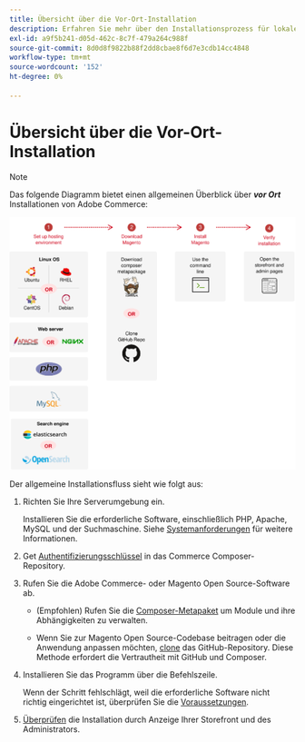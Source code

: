 ```yaml
---
title: Übersicht über die Vor-Ort-Installation
description: Erfahren Sie mehr über den Installationsprozess für lokale Bereitstellungen von Adobe Commerce.
exl-id: a9f5b241-d05d-462c-8c7f-479a264c988f
source-git-commit: 8d0d8f9822b88f2dd8cbae8f6d7e3cdb14cc4848
workflow-type: tm+mt
source-wordcount: '152'
ht-degree: 0%

---
```


# Übersicht über die Vor-Ort-Installation

>[!NOTE]
>
>Das folgende Diagramm bietet einen allgemeinen Überblick über _**vor Ort**_ Installationen von Adobe Commerce:

![Funktionsweise der Installation](../assets/installation/install-diagram-24.svg)

Der allgemeine Installationsfluss sieht wie folgt aus:

1. Richten Sie Ihre Serverumgebung ein.

   Installieren Sie die erforderliche Software, einschließlich PHP, Apache, MySQL und der Suchmaschine. Siehe [Systemanforderungen](system-requirements.md) für weitere Informationen.

1. Get [Authentifizierungsschlüssel](prerequisites/authentication-keys.md) in das Commerce Composer-Repository.

1. Rufen Sie die Adobe Commerce- oder Magento Open Source-Software ab.

   * (Empfohlen) Rufen Sie die [Composer-Metapaket](composer.md) um Module und ihre Abhängigkeiten zu verwalten.

   * Wenn Sie zur Magento Open Source-Codebase beitragen oder die Anwendung anpassen möchten, [clone](https://developer.adobe.com/commerce/contributor/guides/install/clone-repository/) das GitHub-Repository. Diese Methode erfordert die Vertrautheit mit GitHub und Composer.

1. Installieren Sie das Programm über die Befehlszeile.

   Wenn der Schritt fehlschlägt, weil die erforderliche Software nicht richtig eingerichtet ist, überprüfen Sie die [Voraussetzungen](prerequisites/overview.md).

1. [Überprüfen](next-steps/verify.md) die Installation durch Anzeige Ihrer Storefront und des Administrators.
